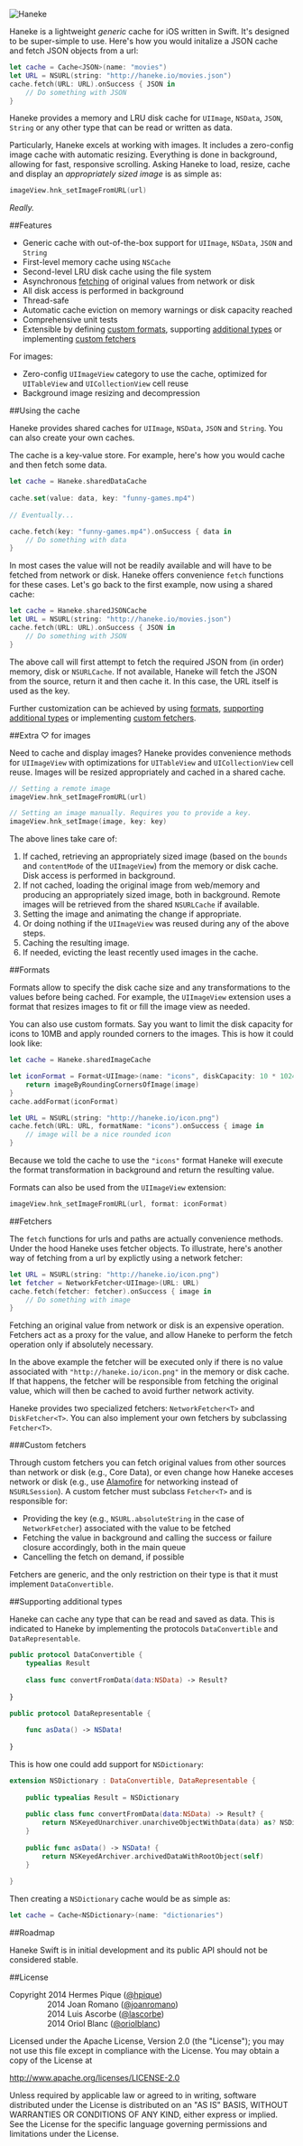 ![Haneke](https://raw.githubusercontent.com/Haneke/HanekeSwift/master/Assets/github-header.png)

Haneke is a lightweight *generic* cache for iOS written in Swift. It's designed to be super-simple to use. Here's how you would initalize a JSON cache and fetch JSON objects from a url:

```swift
let cache = Cache<JSON>(name: "movies")
let URL = NSURL(string: "http://haneke.io/movies.json")
cache.fetch(URL: URL).onSuccess { JSON in
    // Do something with JSON
}
```

Haneke provides a memory and LRU disk cache for `UIImage`, `NSData`, `JSON`, `String` or any other type that can be read or written as data.

Particularly, Haneke excels at working with images. It includes a zero-config image cache with automatic resizing. Everything is done in background, allowing for fast, responsive scrolling. Asking Haneke to load, resize, cache and display an *appropriately sized image* is as simple as:

```swift
imageView.hnk_setImageFromURL(url)
```

_Really._

##Features

* Generic cache with out-of-the-box support for `UIImage`, `NSData`, `JSON` and `String`
* First-level memory cache using `NSCache`
* Second-level LRU disk cache using the file system
* Asynchronous [fetching](#fetchers) of original values from network or disk
* All disk access is performed in background
* Thread-safe
* Automatic cache eviction on memory warnings or disk capacity reached
* Comprehensive unit tests
* Extensible by defining [custom formats](#formats), supporting [additional types](#supporting-additional-types) or implementing [custom fetchers](#custom-fetchers)

For images:

* Zero-config `UIImageView` category to use the cache, optimized for `UITableView` and `UICollectionView` cell reuse
* Background image resizing and decompression

##Using the cache

Haneke provides shared caches for `UIImage`, `NSData`, `JSON` and `String`. You can also create your own caches. 

The cache is a key-value store. For example, here's how you would cache and then fetch some data.

```Swift
let cache = Haneke.sharedDataCache
        
cache.set(value: data, key: "funny-games.mp4")
        
// Eventually...

cache.fetch(key: "funny-games.mp4").onSuccess { data in
    // Do something with data
}
```

In most cases the value will not be readily available and will have to be fetched from network or disk. Haneke offers convenience `fetch` functions for these cases. Let's go back to the first example, now using a shared cache: 

```Swift
let cache = Haneke.sharedJSONCache
let URL = NSURL(string: "http://haneke.io/movies.json")
cache.fetch(URL: URL).onSuccess { JSON in
    // Do something with JSON
}
```

The above call will first attempt to fetch the required JSON from (in order) memory, disk or `NSURLCache`. If not available, Haneke will fetch the JSON from the source, return it and then cache it. In this case, the URL itself is used as the key.

Further customization can be achieved by using [formats](#formats), [supporting additional types](#supporting-additional-types) or implementing [custom fetchers](#custom-fetchers).

##Extra ♡ for images

Need to cache and display images? Haneke provides convenience methods for `UIImageView` with optimizations for `UITableView` and `UICollectionView` cell reuse. Images will be resized appropriately and cached in a shared cache.

```swift
// Setting a remote image
imageView.hnk_setImageFromURL(url)

// Setting an image manually. Requires you to provide a key.
imageView.hnk_setImage(image, key: key)
```

The above lines take care of:

1. If cached, retrieving an appropriately sized image (based on the `bounds` and `contentMode` of the `UIImageView`) from the memory or disk cache. Disk access is performed in background.
2. If not cached, loading the original image from web/memory and producing an appropriately sized image, both in background. Remote images will be retrieved from the shared `NSURLCache` if available.
3. Setting the image and animating the change if appropriate.
4. Or doing nothing if the `UIImageView` was reused during any of the above steps.
5. Caching the resulting image.
6. If needed, evicting the least recently used images in the cache.

##Formats

Formats allow to specify the disk cache size and any transformations to the values before being cached. For example, the `UIImageView` extension uses a format that resizes images to fit or fill the image view as needed.

You can also use custom formats. Say you want to limit the disk capacity for icons to 10MB and apply rounded corners to the images. This is how it could look like:

```swift
let cache = Haneke.sharedImageCache

let iconFormat = Format<UIImage>(name: "icons", diskCapacity: 10 * 1024 * 1024) { image in
    return imageByRoundingCornersOfImage(image)
}
cache.addFormat(iconFormat)

let URL = NSURL(string: "http://haneke.io/icon.png")
cache.fetch(URL: URL, formatName: "icons").onSuccess { image in
    // image will be a nice rounded icon
}
```

Because we told the cache to use the `"icons"` format Haneke will execute the format transformation in background and return the resulting value.

Formats can also be used from the `UIImageView` extension:

```swift
imageView.hnk_setImageFromURL(url, format: iconFormat)
```

##Fetchers

The `fetch` functions for urls and paths are actually convenience methods. Under the hood Haneke uses fetcher objects. To illustrate, here's another way of fetching from a url by explictly using a network fetcher:

```swift
let URL = NSURL(string: "http://haneke.io/icon.png")
let fetcher = NetworkFetcher<UIImage>(URL: URL)
cache.fetch(fetcher: fetcher).onSuccess { image in
    // Do something with image
}
```

Fetching an original value from network or disk is an expensive operation. Fetchers act as a proxy for the value, and allow Haneke to perform the fetch operation only if absolutely necessary.

In the above example the fetcher will be executed only if there is no value associated with `"http://haneke.io/icon.png"` in the memory or disk cache. If that happens, the fetcher will be responsible from fetching the original value, which will then be cached to avoid further network activity.

Haneke provides two specialized fetchers: `NetworkFetcher<T>` and `DiskFetcher<T>`. You can also implement your own fetchers by subclassing `Fetcher<T>`.

###Custom fetchers

Through custom fetchers you can fetch original values from other sources than network or disk (e.g., Core Data), or even change how Haneke acceses network or disk (e.g., use [Alamofire](https://github.com/Alamofire/Alamofire) for networking instead of `NSURLSession`). A custom fetcher must subclass `Fetcher<T>` and is responsible for:

* Providing the key (e.g., `NSURL.absoluteString` in the case of `NetworkFetcher`) associated with the value to be fetched
* Fetching the value in background and calling the success or failure closure accordingly, both in the main queue
* Cancelling the fetch on demand, if possible

Fetchers are generic, and the only restriction on their type is that it must implement `DataConvertible`. 

##Supporting additional types

Haneke can cache any type that can be read and saved as data. This is indicated to Haneke by implementing the protocols `DataConvertible` and `DataRepresentable`.

```Swift
public protocol DataConvertible {
    typealias Result
    
    class func convertFromData(data:NSData) -> Result?
    
}

public protocol DataRepresentable {
    
    func asData() -> NSData!
    
}
```

This is how one could add support for `NSDictionary`:

```Swift
extension NSDictionary : DataConvertible, DataRepresentable {
    
    public typealias Result = NSDictionary
    
    public class func convertFromData(data:NSData) -> Result? {
        return NSKeyedUnarchiver.unarchiveObjectWithData(data) as? NSDictionary
    }
    
    public func asData() -> NSData! {
        return NSKeyedArchiver.archivedDataWithRootObject(self)
    }
    
}
```

Then creating a `NSDictionary` cache would be as simple as:

```swift
let cache = Cache<NSDictionary>(name: "dictionaries")
```

##Roadmap

Haneke Swift is in initial development and its public API should not be considered stable.

##License

 Copyright 2014 Hermes Pique ([@hpique](https://twitter.com/hpique))    
&nbsp;&nbsp;&nbsp;&nbsp;&nbsp;&nbsp;&nbsp;&nbsp;&nbsp;&nbsp;&nbsp;&nbsp;&nbsp;&nbsp;&nbsp;&nbsp;&nbsp;2014 Joan Romano ([@joanromano](https://twitter.com/joanromano))   
&nbsp;&nbsp;&nbsp;&nbsp;&nbsp;&nbsp;&nbsp;&nbsp;&nbsp;&nbsp;&nbsp;&nbsp;&nbsp;&nbsp;&nbsp;&nbsp;&nbsp;2014 Luis Ascorbe ([@lascorbe](https://twitter.com/Lascorbe))   
&nbsp;&nbsp;&nbsp;&nbsp;&nbsp;&nbsp;&nbsp;&nbsp;&nbsp;&nbsp;&nbsp;&nbsp;&nbsp;&nbsp;&nbsp;&nbsp;&nbsp;2014 Oriol Blanc ([@oriolblanc](https://twitter.com/oriolblanc))   
 
 Licensed under the Apache License, Version 2.0 (the "License");
 you may not use this file except in compliance with the License.
 You may obtain a copy of the License at
 
 http://www.apache.org/licenses/LICENSE-2.0
 
 Unless required by applicable law or agreed to in writing, software
 distributed under the License is distributed on an "AS IS" BASIS,
 WITHOUT WARRANTIES OR CONDITIONS OF ANY KIND, either express or implied.
 See the License for the specific language governing permissions and
 limitations under the License.
